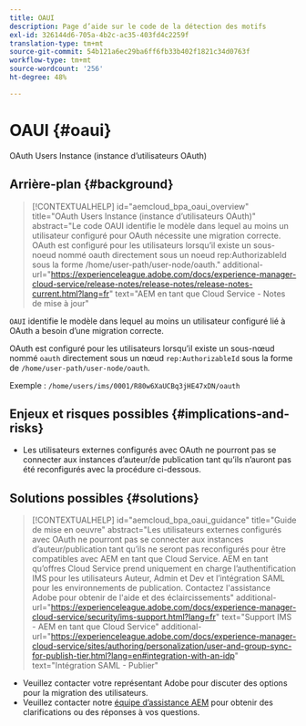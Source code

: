 ```yaml
---
title: OAUI
description: Page d’aide sur le code de la détection des motifs
exl-id: 326144d6-705a-4b2c-ac35-403fd4c2259f
translation-type: tm+mt
source-git-commit: 54b121a6ec29ba6ff6fb33b402f1821c34d0763f
workflow-type: tm+mt
source-wordcount: '256'
ht-degree: 48%

---
```


# OAUI {#oaui}

OAuth Users Instance (instance d’utilisateurs OAuth)

## Arrière-plan {#background}

>[!CONTEXTUALHELP]
>id="aemcloud_bpa_oaui_overview"
>title="OAuth Users Instance (instance d’utilisateurs OAuth)"
>abstract="Le code OAUI identifie le modèle dans lequel au moins un utilisateur configuré pour OAuth nécessite une migration correcte. OAuth est configuré pour les utilisateurs lorsqu’il existe un sous-noeud nommé oauth directement sous un noeud rep:AuthorizableId sous la forme /home/user-path/user-node/oauth."
>additional-url="https://experienceleague.adobe.com/docs/experience-manager-cloud-service/release-notes/release-notes/release-notes-current.html?lang=fr" text="AEM en tant que Cloud Service - Notes de mise à jour"

`OAUI` identifie le modèle dans lequel au moins un utilisateur configuré lié à OAuth a besoin d’une migration correcte.

OAuth est configuré pour les utilisateurs lorsqu’il existe un sous-nœud nommé `oauth` directement sous un nœud `rep:AuthorizableId` sous la forme de `/home/user-path/user-node/oauth`.

Exemple : `/home/users/ims/0001/R80w6XaUCBq3jHE47xDN/oauth`

## Enjeux et risques possibles {#implications-and-risks}

* Les utilisateurs externes configurés avec OAuth ne pourront pas se connecter aux instances d’auteur/de publication tant qu’ils n’auront pas été reconfigurés avec la procédure ci-dessous.

## Solutions possibles {#solutions}

>[!CONTEXTUALHELP]
>id="aemcloud_bpa_oaui_guidance"
>title="Guide de mise en oeuvre"
>abstract="Les utilisateurs externes configurés avec OAuth ne pourront pas se connecter aux instances d’auteur/publication tant qu’ils ne seront pas reconfigurés pour être compatibles avec AEM en tant que Cloud Service. AEM en tant qu’offres Cloud Service prend uniquement en charge l’authentification IMS pour les utilisateurs Auteur, Admin et Dev et l’intégration SAML pour les environnements de publication. Contactez l&#39;assistance Adobe pour obtenir de l&#39;aide et des éclaircissements"
>additional-url="https://experienceleague.adobe.com/docs/experience-manager-cloud-service/security/ims-support.html?lang=fr" text="Support IMS - AEM en tant que Cloud Service"
>additional-url="https://experienceleague.adobe.com/docs/experience-manager-cloud-service/sites/authoring/personalization/user-and-group-sync-for-publish-tier.html?lang=en#integration-with-an-idp" text="Intégration SAML - Publier"

* Veuillez contacter votre représentant Adobe pour discuter des options pour la migration des utilisateurs.
* Veuillez contacter notre [équipe d’assistance AEM](https://helpx.adobe.com/fr/enterprise/using/support-for-experience-cloud.html) pour obtenir des clarifications ou des réponses à vos questions.
